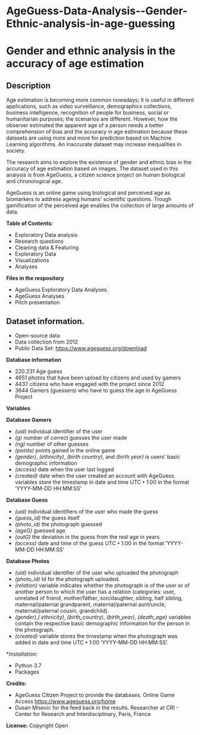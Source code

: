 # AgeGuess-Data-Analysis--Gender-Ethnic-analysis-in-age-guessing

# Gender and ethnic analysis in the accuracy of age estimation

## Description

Age estimation is becoming more common nowadays; it is useful in different applications, such as video surveillance, demographics collections, business intelligence, recognition of people for business, social or humanitarian purposes; the scenarios are different. However, how the observer estimated the apparent age of a person needs a better comprehension of bias and the accuracy in age estimation because these datasets are using more and more for prediction based on Machine Learning algorithms. An inaccurate dataset may increase inequalities in society. 

The research aims to explore the existence of gender and ethnic bias in the accuracy of age estimation based on images. The dataset used in this analysis is from AgeGuess, a citizen science project on human biological and chronological age.  

AgeGuess is an online game using biological and perceived age as biomarkers to address ageing humans' scientific questions. Trough gamification of the perceived age enables the collection of large amounts of data.

**Table of Contents:** 

* Exploratory Data analysis
* Research questions
* Cleaning data & Featuring
* Exploratory Data
* Visualizations 
* Analyses 

**Files in the respository**
* AgeGuess Exploratory Data Analyses.
* AgeGuess  Analyses
* Pitch presentation

## Dataset information. 

* Open-source data
* Data collection from 2012
* Public Data Set: https://www.ageguess.org/download

**Database information** 
* 220.231 Age guess  
* 4651 photos that have been upload by citizens and used by gamers 
* 4437 citizens who have engaged with the project since 2012
* 3644 Gamers (guessers) who have to guess the age in AgeGuess Project

**Variables**

**Database Gamers** 

* *(uid)* individual identifier of the user 
* *(g)* number of correct guesses the user made 
* *(ng)* number of other guesses 
* *(points)* points gained in the online game 
* *(gender)*, *(ethnicity)*, *(birth country)*, and *(birth year)* is users’ basic demographic information
* *(access)* date when the user last logged 
* *(created)*  date when the user created an account with AgeGuess. variables store the timestamp in date and time UTC + 1:00 in the format ‘YYYY-MM-DD HH:MM:SS’

**Database Guess**
* *(uid)* individual identifiers of the user who made the guess
* *(guess_id)* the guess itself
* *(photo_id)* the photograph guessed 
* *(ageG)* guessed age
* *(outG)* the deviation in the guess from the real age in years
* *(access)* date and time of the guess  UTC + 1:00 in the format ‘YYYY-MM-DD HH:MM:SS’

**Database Photos**
* *(uid)* individual identifier of the user who uploaded the photograph 
* *(photo_id)* Id for  the photograph uploaded.
* *(relation)* variable indicates whether the photograph is of the user or of another person to which the user has a relation (categories: user, unrelated of friend, mother/father, son/daughter, sibling, half sibling, maternal/paternal grandparent, maternal/paternal aunt/uncle, maternal/paternal cousin, grandchild). 
* *(gender)*,*( ethnicity)*, *(birth_country)*, *(birth_year)*, *(death_age)* variables contain the respective basic demographic information for the person in the photograph. 
* *(created)* variable stores the timestamp when the photograph was added in date and time UTC + 1:00 ‘YYYY-MM-DD HH:MM:SS’.

**Installation:*
* Python 3.7
* Packages

**Credits:** 
* AgeGuess Citizen Project to provide the databases. Online Game Access https://www.ageguess.org/home
* Dusan Misevic for the feed back in the results. Researcher at CRI - Center for Research and Interdisciplinary, Paris, France 

**License:** Copyright Open


